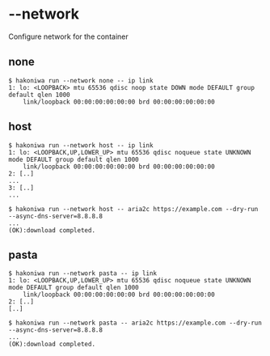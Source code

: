# --network

Configure network for the container

## none

```console
$ hakoniwa run --network none -- ip link
1: lo: <LOOPBACK> mtu 65536 qdisc noop state DOWN mode DEFAULT group default qlen 1000
    link/loopback 00:00:00:00:00:00 brd 00:00:00:00:00:00

```

## host

```console
$ hakoniwa run --network host -- ip link
1: lo: <LOOPBACK,UP,LOWER_UP> mtu 65536 qdisc noqueue state UNKNOWN mode DEFAULT group default qlen 1000
    link/loopback 00:00:00:00:00:00 brd 00:00:00:00:00:00
2: [..]
...
3: [..]
...
```

```console
$ hakoniwa run --network host -- aria2c https://example.com --dry-run --async-dns-server=8.8.8.8
...
(OK):download completed.

```

## pasta

```console
$ hakoniwa run --network pasta -- ip link
1: lo: <LOOPBACK,UP,LOWER_UP> mtu 65536 qdisc noqueue state UNKNOWN mode DEFAULT group default qlen 1000
    link/loopback 00:00:00:00:00:00 brd 00:00:00:00:00:00
2: [..]
[..]

```

```console
$ hakoniwa run --network pasta -- aria2c https://example.com --dry-run --async-dns-server=8.8.8.8
...
(OK):download completed.

```
